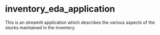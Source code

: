 # inventory_eda_application
This is an streamlit application which describes the various aspects of the stocks maintained in the inventory.
